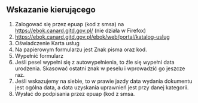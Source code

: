 ## Wskazanie kierującego

1. Zalogować się przez epuap (kod z smsa) na https://ebok.canard.gitd.gov.pl/ (nie działa w Firefox)
2. https://ebok.canard.gitd.gov.pl/ebok/web/portal/katalog-uslug
3. Oświadczenie Karta usług
4. Na papierowym formularzu jest Znak pisma oraz kod.
5. Wypełnić formularz
6. Jeśli pesel wypełni się z autowypełnienia, to źle się wypełni data urodzenia. Skasować ostatni znak w peselu i wprowadzić go jeszcze raz.
7. Jeśli wskazujemy na siebie, to w prawie jazdy data wydania dokumentu jest ogólna data, a data uzyskania uprawnień jest przy danej kategorii.
8. Wysłać do podpisania przez epuap (kod z smsa.
